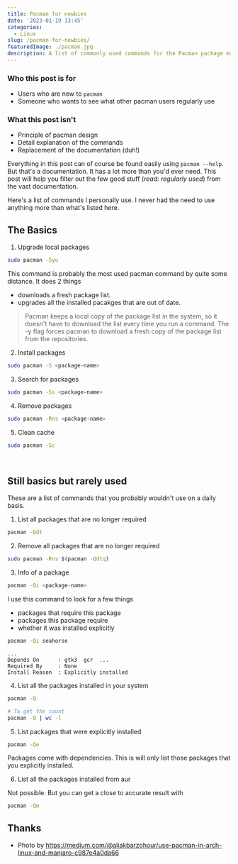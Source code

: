 ```yaml
---
title: Pacman for newbies
date: '2023-01-19 13:45'
categories:
  - Linux
slug: /pacman-for-newbies/
featuredImage: ./pacman.jpg
description: A list of commonly used commands for the Pacman package manager.
---
```


### Who this post is for

- Users who are new to `pacman`
- Someone who wants to see what other pacman users regularly use

### What this post isn't

- Principle of pacman design
- Detail explanation of the commands
- Replacement of the documentation (duh!)

Everything in this post can of course be found easily using `pacman --help`. But that's a documentation. It has a lot more than you'd ever need. This post will help you filter out the few good stuff (_read: regularly used_) from the vast documentation.

Here's a list of commands I personally use. I never had the need to use anything more than what's listed here.

## The Basics

1. Upgrade local packages

```sh
sudo pacman -Syu
```

This command is probably the most used pacman command by quite some distance. It does 2 things

- downloads a fresh package list.
- upgrades all the installed pacakges that are out of date.

> Pacman keeps a local copy of the package list in the system, so it doesn't have to download the list every time you run a command. The -y flag forces pacman to download a fresh copy of the package list from the repositories.

2. Install packages

```sh
sudo pacman -S <package-name>
```

3. Search for packages

```sh
sudo pacman -Ss <package-name>
```

4. Remove packages

```sh
sudo pacman -Rns <package-name>
```

5. Clean cache

```sh
sudo pacman -Sc
```

</br>

## Still basics but rarely used

These are a list of commands that you probably wouldn't use on a daily basis.

1. List all packages that are no longer required

```sh
pacman -Qdt
```

2. Remove all packages that are no longer required

```sh
sudo pacman -Rns $(pacman -Qdtq)
```

3. Info of a package

```sh
pacman -Qi <package-name>
```

I use this command to look for a few things

- packages that require this package
- packages this package require
- whether it was installed explicitly

```sh
pacman -Qi seahorse
```
```output
...
Depends On      : gtk3  gcr  ...
Required By     : None
Install Reason  : Explicitly installed
```

4. List all the packages installed in your system

```sh
pacman -Q

# To get the count
pacman -Q | wc -l
```

5. List packages that were explicitly installed

```sh
pacman -Qe
```

Packages come with dependencies. This is will only list those packages that you explicitly installed.

6. List all the packages installed from aur

Not possible. But you can get a close to accurate result with

```sh
pacman -Qm
```

## Thanks

- Photo by https://medium.com/@aliakbarzohour/use-pacman-in-arch-linux-and-manjaro-c987e4a0da66
